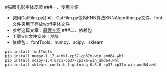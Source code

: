 #猫眼电影字体反爬
###一、使用介绍
- 调用CatFilm.py即可，CatFilm.py依赖KNN算法KNNAlgorithm.py文件，font文件夹用于存放woff字体文件
- 参考这篇文章：[原理介绍](https://www.jianshu.com/p/bad05a3c995f)
###二、依赖包
- 下载whl文件安装：[地址](https://www.lfd.uci.edu/~gohlke/pythonlibs/)
- 依赖包： fontTools、numpy、scipy、sklearn
```
pip install fontTools
pip install numpy‑1.17.4+mkl‑cp37‑cp37m‑win_amd64.whl
pip install scipy‑1.4.0rc1‑cp37‑cp37m‑win_amd64.whl
pip install sklearn_contrib_lightning‑0.5.0‑cp37‑cp37m‑win_amd64.whl
```